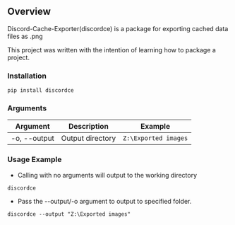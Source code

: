 ## Overview
Discord-Cache-Exporter(discordce) is a package for exporting cached data files as .png 
 
This project was written with the intention of learning how to package a project.

### Installation
```console
pip install discordce
```

### Arguments
Argument  | Description  | Example
------------- | ------------- | -------------
-o, --output | Output directory | `Z:\Exported images`

### Usage Example
- Calling with no arguments will output to the working directory
```console
discordce
```

- Pass the --output/-o argument to output to specified folder.
```console
discordce --output "Z:\Exported images"
```